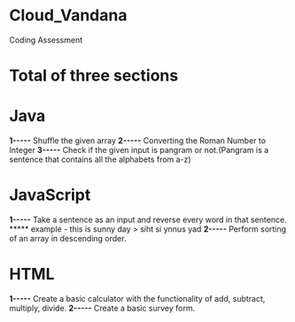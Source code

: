 # Cloud_Vandana
Coding Assessment

# **Total of three sections**
# **Java**
**1-----** Shuffle the given array
**2-----** Converting the Roman Number to Integer
**3-----** Check if the given input is pangram or not.(Pangram is a sentence that contains all the alphabets from a-z)
# **JavaScript**
**1-----** Take a sentence as an input and reverse every word in that sentence.
         ***** example - this is sunny day > siht si ynnus yad
**2-----** Perform sorting of an array in descending order.
# **HTML**
**1-----** Create a basic calculator with the functionality of add, subtract, multiply, divide.
**2-----** Create a basic survey form.
